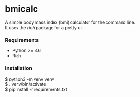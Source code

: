 # bmicalc

A simple body mass index (bmi) calculator for the command line.  
It uses the _rich_ package for a pretty ui.  

### Requirements  
- Python >= 3.6  
- Rich  

### Installation
$ python3 -m venv venv  
$ . venv/bin/activate  
$ pip install -r requirements.txt  
  
  
